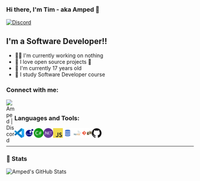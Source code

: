 ### Hi there, I'm Tim - aka Amped 👋


[![Discord](https://img.shields.io/badge/Discord-Amped%230001-7289DA?logo=discord&style=for-the-badge)](https://discordapp.com/users/670792646494650408)

## I'm a Software Developer!!

- 👨‍💻 I'm currently working on nothing
- 📖 I love open source projects 💙
- 👴 I'm currently 17 years old
- 🏫 I study Software Developer course
### Connect with me:

[<img align="left" alt="Amped | Discord" width="22px" src="https://raw.githubusercontent.com/FortAwesome/Font-Awesome/master/svgs/brands/discord.svg" />][discord]

<br />


### Languages and Tools:

[<img align="left" alt="Visual Studio Code" width="26px" src="https://raw.githubusercontent.com/github/explore/80688e429a7d4ef2fca1e82350fe8e3517d3494d/topics/visual-studio-code/visual-studio-code.png" />][repos]
[<img align="left" alt="Lua" width="26px" src="https://raw.githubusercontent.com/github/explore/80688e429a7d4ef2fca1e82350fe8e3517d3494d/topics/lua/lua.png" />][repos]
[<img align="left" alt="C#" width="26px" src="https://raw.githubusercontent.com/github/explore/80688e429a7d4ef2fca1e82350fe8e3517d3494d/topics/csharp/csharp.png" />][repos]
[<img align="left" alt="Microsoft .NET" width="26px" src="https://raw.githubusercontent.com/github/explore/80688e429a7d4ef2fca1e82350fe8e3517d3494d/topics/dotnet/dotnet.png" />][repos]
[<img align="left" alt="JavaScript" width="26px" src="https://raw.githubusercontent.com/github/explore/80688e429a7d4ef2fca1e82350fe8e3517d3494d/topics/javascript/javascript.png" />][repos]
[<img align="left" alt="SQL" width="26px" src="https://raw.githubusercontent.com/github/explore/80688e429a7d4ef2fca1e82350fe8e3517d3494d/topics/sql/sql.png" />][repos]
[<img align="left" alt="MySQL" width="26px" src="https://raw.githubusercontent.com/github/explore/80688e429a7d4ef2fca1e82350fe8e3517d3494d/topics/mysql/mysql.png" />][repos]
[<img align="left" alt="Git" width="26px" src="https://raw.githubusercontent.com/github/explore/80688e429a7d4ef2fca1e82350fe8e3517d3494d/topics/git/git.png" />][repos]
[<img align="left" alt="GitHub" width="26px" src="https://raw.githubusercontent.com/github/explore/78df643247d429f6cc873026c0622819ad797942/topics/github/github.png" />][repos]

<br />
<br />

---

### 📕 Stats

<img align="left" alt="Amped's GitHub Stats" src="https://github-readme-stats.vercel.app/api?username=Amped&show_icons=true&theme=buefy&locale=en&title_color=a600ff&icon_color=ff0088&text_color=32004d" />

[discord]: https://discordapp.com/users/670792646494650408

[framework]: https://github.com/ThymonA/CoreV-Framework
[repos]: https://github.com/Amped16?tab=repositories
